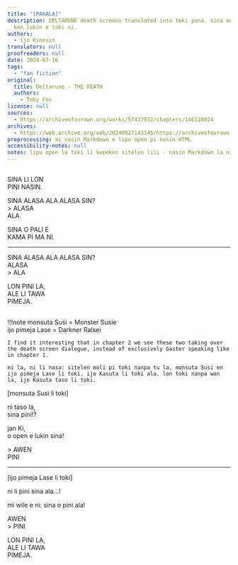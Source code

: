 ```yaml
---
title: "[PAKALA]"
description: DELTARUNE death screens translated into toki pona. sina moli la, sina
  ken lukin e toki ni.
authors:
  - ijo Kinesin
translators: null
proofreaders: null
date: 2024-07-16
tags:
  - "fan fiction"
original:
  title: Deltarune - THE DEATH
  authors:
    - Toby Fox
license: null
sources:
  - https://archiveofourown.org/works/57437932/chapters/146128024
archives:
  - https://web.archive.org/web/20240927143145/https://archiveofourown.org/works/57437932/chapters/146128024
preprocessing: mi nasin Markdown e lipu open pi nasin HTML
accessibility-notes: null
notes: lipu open la toki li kepeken sitelen lili · nasin Markdown la ni li ken ala
---
```


##

SINA LI LON  
PINI NASIN.

SINA ALASA ALA ALASA SIN?  
\> ALASA  
ALA

SINA O PALI E  
KAMA PI MA NI.

***

SINA ALASA ALA ALASA SIN?  
ALASA  
\> ALA

LON PINI LA,  
ALE LI TAWA  
PIMEJA.

##

!!!note
    monsuta Susi = Monster Susie  
    ijo pimeja Lase = Darkner Ralsei

    I find it interesting that in chapter 2 we see these two taking over the death screen dialogue, instead of exclusively Gaster speaking like in chapter 1.

    mi la, ni li nasa: sitelen moli pi toki nanpa tu la, monsuta Susi en ijo pimeja Lase li toki. ijo Kasuta li toki ala. lon toki nanpa wan la, ijo Kasuta taso li toki.

[monsuta Susi li toki]

ni taso la,  
sina pini!?

jan Ki,  
o open e lukin sina!

\> AWEN  
PINI

***

[ijo pimeja Lase li toki]

ni li pini sina ala...!

mi wile e ni: sina o pini ala!

AWEN  
\> PINI

LON PINI LA,  
ALE LI TAWA  
PIMEJA.